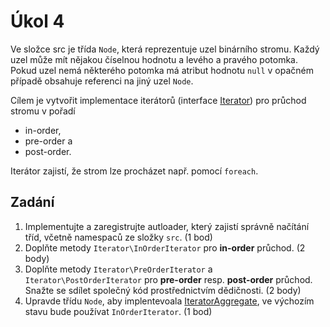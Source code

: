 # Úkol 4

Ve složce src je třída `Node`, která reprezentuje uzel binárního stromu. Každý uzel může mít nějakou číselnou hodnotu a levého a pravého potomka. Pokud uzel nemá některého potomka má atribut hodnotu `null` v opačném případě obsahuje referenci na jiný uzel `Node`.

Cílem je vytvořit implementace iterátorů (interface [Iterator](https://www.php.net/manual/en/class.iterator.php)) pro průchod stromu v pořadí

- in-order,
- pre-order a
- post-order.

Iterátor zajistí, že strom lze procházet např. pomocí `foreach`. 

## Zadání

1. Implementujte a zaregistrujte autloader, který zajistí správně načítání tříd, včetně namespaců ze složky `src`. (1 bod)
1. Doplňte metody `Iterator\InOrderIterator` pro **in-order** průchod. (2 body) 
1. Doplňte metody `Iterator\PreOrderIterator` a `Iterator\PostOrderIterator` pro **pre-order** resp. **post-order** průchod. Snažte se sdílet společný kód prostřednictvím dědičnosti. (2 body) 
1. Upravde třídu `Node`, aby implentevoala [IteratorAggregate](https://www.php.net/manual/en/class.iteratoraggregate.php), ve výchozím stavu bude používat `InOrderIterator`. (1 bod)

